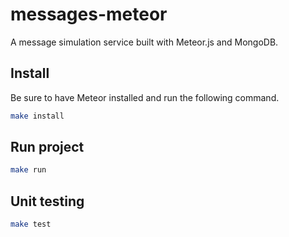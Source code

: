 # messages-meteor
A message simulation service built with Meteor.js and MongoDB.

## Install

Be sure to have Meteor installed and run the following command.

```bash
make install
```

## Run project
```bash
make run
```

## Unit testing
```bash
make test
```
